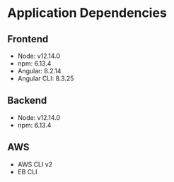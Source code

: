# Application Dependencies

## Frontend
- Node: v12.14.0
- npm: 6.13.4
- Angular: 8.2.14
- Angular CLI: 8.3.25

## Backend
- Node: v12.14.0
- npm: 6.13.4

## AWS
- AWS CLI v2
- EB CLI
